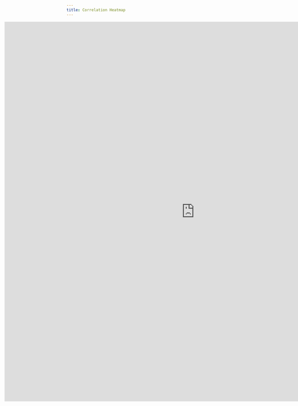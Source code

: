 ```yaml
---
title: Correlation Heatmap
---
```


<style>
  @import url(http://fonts.googleapis.com/css?family=Yanone+Kaffeesatz:400,700);
  
  .chart {
    position: relative;
    left: 250px;
  }



</style>

<!---
  <script>
    d3.select("#graph").append("div")
        .attr("class", "rule")
        .call(context.rule());
  </script> -->

<section class="chart">
    <iframe class="chart" width="1200" height="1200" align="right" frameborder="0" scrolling="no" src="https://plot.ly/~hpsilva/34.embed"></iframe>

</section>


